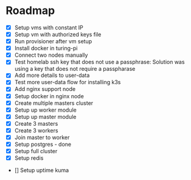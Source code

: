 # Roadmap
- [x] Setup vms with constant IP 
- [x] Setup vm with authorized keys file
- [x] Run provisioner after vm setup
- [x] Install docker in turing-pi
- [x] Connect two nodes manually
- [x] Test homelab ssh key that does not use a passphrase: Solution was using a key that does not require a passpharase
- [x] Add more details to user-data
- [x] Test more user-data flow for installing k3s
- [x] Add nginx support node
- [x] Setup docker in nginx node
- [x] Create multiple masters cluster
- [x] Setup up worker module
- [x] Setup up master module
- [x] Create 3 masters
- [x] Create 3 workers
- [x] Join master to worker
- [x] Setup postgres - done
- [x] Setup full cluster
- [x] Setup redis
- [] Setup uptime kuma
